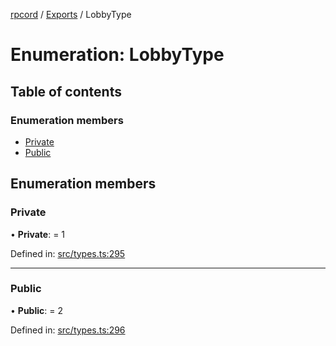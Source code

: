 [rpcord](../README.md) / [Exports](../modules.md) / LobbyType

# Enumeration: LobbyType

## Table of contents

### Enumeration members

- [Private](lobbytype.md#private)
- [Public](lobbytype.md#public)

## Enumeration members

### Private

• **Private**: = 1

Defined in: [src/types.ts:295](https://github.com/DjDeveloperr/RPCord/blob/ac2ab55/src/types.ts#L295)

___

### Public

• **Public**: = 2

Defined in: [src/types.ts:296](https://github.com/DjDeveloperr/RPCord/blob/ac2ab55/src/types.ts#L296)

